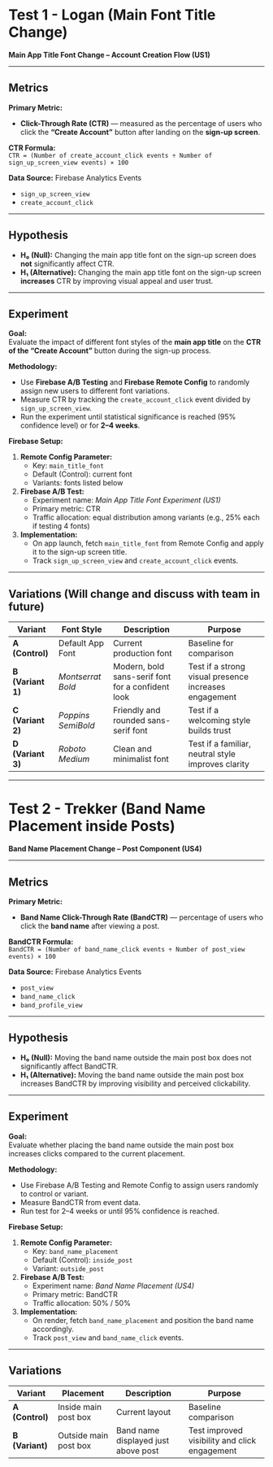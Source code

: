 # Test 1 - Logan (Main Font Title Change)

**Main App Title Font Change – Account Creation Flow (US1)**

---

## **Metrics**
**Primary Metric:**  
- **Click-Through Rate (CTR)** — measured as the percentage of users who click the **“Create Account”** button after landing on the **sign-up screen**.

**CTR Formula:**  
`CTR = (Number of create_account_click events ÷ Number of sign_up_screen_view events) × 100`

**Data Source:** Firebase Analytics Events  
- `sign_up_screen_view`  
- `create_account_click`

---

## **Hypothesis**
- **H₀ (Null):** Changing the main app title font on the sign-up screen does **not** significantly affect CTR.  
- **H₁ (Alternative):** Changing the main app title font on the sign-up screen **increases** CTR by improving visual appeal and user trust.

---

## **Experiment**
**Goal:**  
Evaluate the impact of different font styles of the **main app title** on the **CTR of the “Create Account”** button during the sign-up process.

**Methodology:**  
- Use **Firebase A/B Testing** and **Firebase Remote Config** to randomly assign new users to different font variations.  
- Measure CTR by tracking the `create_account_click` event divided by `sign_up_screen_view`.  
- Run the experiment until statistical significance is reached (95% confidence level) or for **2–4 weeks**.

**Firebase Setup:**
1. **Remote Config Parameter:**  
   - Key: `main_title_font`  
   - Default (Control): current font  
   - Variants: fonts listed below  
2. **Firebase A/B Test:**  
   - Experiment name: *Main App Title Font Experiment (US1)*  
   - Primary metric: CTR  
   - Traffic allocation: equal distribution among variants (e.g., 25% each if testing 4 fonts)  
3. **Implementation:**  
   - On app launch, fetch `main_title_font` from Remote Config and apply it to the sign-up screen title.  
   - Track `sign_up_screen_view` and `create_account_click` events.

---

## **Variations** (Will change and discuss with team in future)

| Variant | Font Style | Description | Purpose |
|----------|-------------|-------------|----------|
| **A (Control)** | Default App Font | Current production font | Baseline for comparison |
| **B (Variant 1)** | *Montserrat Bold* | Modern, bold sans-serif font for a confident look | Test if a strong visual presence increases engagement |
| **C (Variant 2)** | *Poppins SemiBold* | Friendly and rounded sans-serif font | Test if a welcoming style builds trust |
| **D (Variant 3)** | *Roboto Medium* | Clean and minimalist font | Test if a familiar, neutral style improves clarity |

---

# Test 2 - Trekker (Band Name Placement inside Posts)

**Band Name Placement Change – Post Component (US4)**

---

## **Metrics**
**Primary Metric:**  
- **Band Name Click-Through Rate (BandCTR)** — percentage of users who click the **band name** after viewing a post.

**BandCTR Formula:**  
`BandCTR = (Number of band_name_click events ÷ Number of post_view events) × 100`

**Data Source:** Firebase Analytics Events  
- `post_view`  
- `band_name_click`  
- `band_profile_view`

---

## **Hypothesis**
- **H₀ (Null):** Moving the band name outside the main post box does not significantly affect BandCTR.  
- **H₁ (Alternative):** Moving the band name outside the main post box increases BandCTR by improving visibility and perceived clickability.

---

## **Experiment**
**Goal:**  
Evaluate whether placing the band name outside the main post box increases clicks compared to the current placement.

**Methodology:**  
- Use Firebase A/B Testing and Remote Config to assign users randomly to control or variant.  
- Measure BandCTR from event data.  
- Run test for 2–4 weeks or until 95% confidence is reached.

**Firebase Setup:**  
1. **Remote Config Parameter:**  
   - Key: `band_name_placement`  
   - Default (Control): `inside_post`  
   - Variant: `outside_post`  
2. **Firebase A/B Test:**  
   - Experiment name: *Band Name Placement (US4)*  
   - Primary metric: BandCTR  
   - Traffic allocation: 50% / 50%  
3. **Implementation:**  
   - On render, fetch `band_name_placement` and position the band name accordingly.  
   - Track `post_view` and `band_name_click` events.

---

## **Variations**

| Variant | Placement | Description | Purpose |
|----------|------------|-------------|----------|
| **A (Control)** | Inside main post box | Current layout | Baseline comparison |
| **B (Variant)** | Outside main post box | Band name displayed just above post | Test improved visibility and click engagement |
